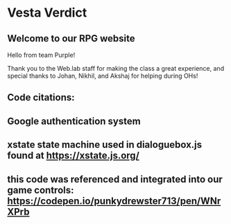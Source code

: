 # Vesta Verdict

## Welcome to our RPG website

Hello from team Purple! 

Thank you to the Web.lab staff for making the class a great experience, and special thanks to Johan, Nikhil, and Akshaj for helping during OHs!

## Code citations:
## Google authentication system
## xstate state machine used in dialoguebox.js found at https://xstate.js.org/
## this code was referenced and integrated into our game controls: https://codepen.io/punkydrewster713/pen/WNrXPrb